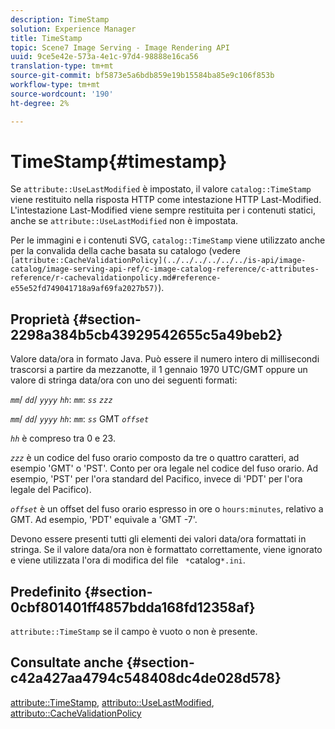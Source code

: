 ```yaml
---
description: TimeStamp
solution: Experience Manager
title: TimeStamp
topic: Scene7 Image Serving - Image Rendering API
uuid: 9ce5e42e-573a-4e1c-97d4-98888e16ca56
translation-type: tm+mt
source-git-commit: bf5873e5a6bdb859e19b15584ba85e9c106f853b
workflow-type: tm+mt
source-wordcount: '190'
ht-degree: 2%

---
```



# TimeStamp{#timestamp}

Se `attribute::UseLastModified` è impostato, il valore `catalog::TimeStamp` viene restituito nella risposta HTTP come intestazione HTTP Last-Modified. L&#39;intestazione Last-Modified viene sempre restituita per i contenuti statici, anche se `attribute::UseLastModified` non è impostata.

Per le immagini e i contenuti SVG, `catalog::TimeStamp` viene utilizzato anche per la convalida della cache basata su catalogo (vedere ` [attribute::CacheValidationPolicy](../../../../../../is-api/image-catalog/image-serving-api-ref/c-image-catalog-reference/c-attributes-reference/r-cachevalidationpolicy.md#reference-e55e52fd749041718a9af69fa2027b57)`).

## Proprietà {#section-2298a384b5cb43929542655c5a49beb2}

Valore data/ora in formato Java. Può essere il numero intero di millisecondi trascorsi a partire da mezzanotte, il 1 gennaio 1970 UTC/GMT oppure un valore di stringa data/ora con uno dei seguenti formati:

*`mm`*/  *`dd`*/  *`yyyy`* *`hh`*:  *`mm`*:  *`ss`* *`zzz`*

*`mm`*/  *`dd`*/  *`yyyy`* *`hh`*:  *`mm`*:  *`ss`* GMT  *`offset`*

*`hh`* è compreso tra 0 e 23.

*`zzz`* è un codice del fuso orario composto da tre o quattro caratteri, ad esempio &#39;GMT&#39; o &#39;PST&#39;. Conto per ora legale nel codice del fuso orario. Ad esempio, &#39;PST&#39; per l&#39;ora standard del Pacifico, invece di &#39;PDT&#39; per l&#39;ora legale del Pacifico).

*`offset`* è un offset del fuso orario espresso in ore o  `hours:minutes`, relativo a GMT. Ad esempio, &#39;PDT&#39; equivale a &#39;GMT -7&#39;.

Devono essere presenti tutti gli elementi dei valori data/ora formattati in stringa. Se il valore data/ora non è formattato correttamente, viene ignorato e viene utilizzata l&#39;ora di modifica del file ` *`catalog`*.ini`.

## Predefinito {#section-0cbf801401ff4857bdda168fd12358af}

`attribute::TimeStamp` se il campo è vuoto o non è presente.

## Consultate anche {#section-c42a427aa4794c548408dc4de028d578}

[attribute::TimeStamp](../../../../../../is-api/image-catalog/image-serving-api-ref/c-image-catalog-reference/c-attributes-reference/r-timestamp.md#reference-4213c599a64942ee8cb9d80696b08296),  [attributo::UseLastModified](../../../../../../is-api/image-catalog/image-serving-api-ref/c-image-catalog-reference/c-attributes-reference/r-uselastmodified.md#reference-73ecc421e6864a38aec5a4775f06b8e8),  [attributo::CacheValidationPolicy](../../../../../../is-api/image-catalog/image-serving-api-ref/c-image-catalog-reference/c-attributes-reference/r-cachevalidationpolicy.md#reference-e55e52fd749041718a9af69fa2027b57)

